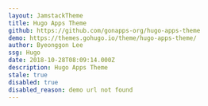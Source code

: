 ```yaml
---
layout: JamstackTheme
title: Hugo Apps Theme
github: https://github.com/gonapps-org/hugo-apps-theme
demo: https://themes.gohugo.io/theme/hugo-apps-theme/
author: Byeonggon Lee
ssg: Hugo
date: 2018-10-28T08:09:14.000Z
description: Hugo Apps Theme
stale: true
disabled: true
disabled_reason: demo url not found
---
```

